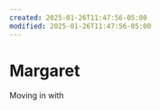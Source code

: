 ```yaml
---
created: 2025-01-26T11:47:56-05:00
modified: 2025-01-26T11:47:56-05:00
---
```


# Margaret

Moving in with
